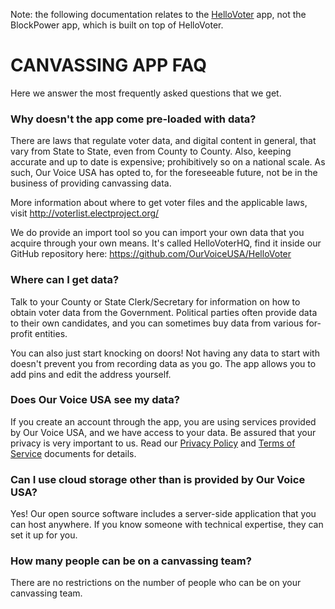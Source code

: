 Note: the following documentation relates to the [HelloVoter](https://github.com/OurVoiceUSA/HelloVoter) app, not the BlockPower app, which is built on top of HelloVoter.

# CANVASSING APP FAQ

Here we answer the most frequently asked questions that we get.

### Why doesn't the app come pre-loaded with data?

There are laws that regulate voter data, and digital content in general, that vary from State to State, even from County to County. Also, keeping accurate and up to date is expensive; prohibitively so on a national scale. As such, Our Voice USA has opted to, for the foreseeable future, not be in the business of providing canvassing data.

More information about where to get voter files and the applicable laws, visit http://voterlist.electproject.org/

We do provide an import tool so you can import your own data that you acquire through your own means. It's called HelloVoterHQ, find it inside our GitHub repository here: https://github.com/OurVoiceUSA/HelloVoter

### Where can I get data?

Talk to your County or State Clerk/Secretary for information on how to obtain voter data from the Government. Political parties often provide data to their own candidates, and you can sometimes buy data from various for-profit entities.

You can also just start knocking on doors! Not having any data to start with doesn't prevent you from recording data as you go. The app allows you to add pins and edit the address yourself.

### Does Our Voice USA see my data?

If you create an account through the app, you are using services provided by Our Voice USA, and we have access to your data. Be assured that your privacy is very important to us. Read our [Privacy Policy](Privacy-Policy.md) and [Terms of Service](Terms-of-Service.md) documents for details.

### Can I use cloud storage other than is provided by Our Voice USA?

Yes! Our open source software includes a server-side application that you can host anywhere. If you know someone with technical expertise, they can set it up for you.

### How many people can be on a canvassing team?

There are no restrictions on the number of people who can be on your canvassing team.
